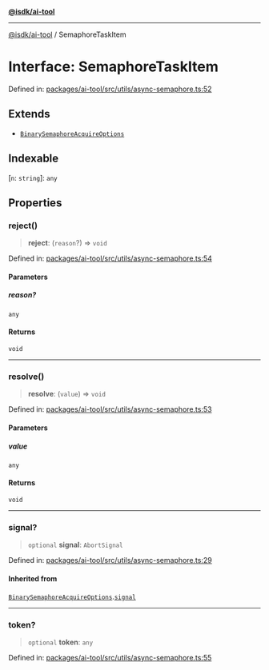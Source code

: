 [**@isdk/ai-tool**](../README.md)

***

[@isdk/ai-tool](../globals.md) / SemaphoreTaskItem

# Interface: SemaphoreTaskItem

Defined in: [packages/ai-tool/src/utils/async-semaphore.ts:52](https://github.com/isdk/ai-tool.js/blob/83a1524a1644365964efc043a7a7991d8fd46b49/src/utils/async-semaphore.ts#L52)

## Extends

- [`BinarySemaphoreAcquireOptions`](BinarySemaphoreAcquireOptions.md)

## Indexable

\[`n`: `string`\]: `any`

## Properties

### reject()

> **reject**: (`reason`?) => `void`

Defined in: [packages/ai-tool/src/utils/async-semaphore.ts:54](https://github.com/isdk/ai-tool.js/blob/83a1524a1644365964efc043a7a7991d8fd46b49/src/utils/async-semaphore.ts#L54)

#### Parameters

##### reason?

`any`

#### Returns

`void`

***

### resolve()

> **resolve**: (`value`) => `void`

Defined in: [packages/ai-tool/src/utils/async-semaphore.ts:53](https://github.com/isdk/ai-tool.js/blob/83a1524a1644365964efc043a7a7991d8fd46b49/src/utils/async-semaphore.ts#L53)

#### Parameters

##### value

`any`

#### Returns

`void`

***

### signal?

> `optional` **signal**: `AbortSignal`

Defined in: [packages/ai-tool/src/utils/async-semaphore.ts:29](https://github.com/isdk/ai-tool.js/blob/83a1524a1644365964efc043a7a7991d8fd46b49/src/utils/async-semaphore.ts#L29)

#### Inherited from

[`BinarySemaphoreAcquireOptions`](BinarySemaphoreAcquireOptions.md).[`signal`](BinarySemaphoreAcquireOptions.md#signal)

***

### token?

> `optional` **token**: `any`

Defined in: [packages/ai-tool/src/utils/async-semaphore.ts:55](https://github.com/isdk/ai-tool.js/blob/83a1524a1644365964efc043a7a7991d8fd46b49/src/utils/async-semaphore.ts#L55)
